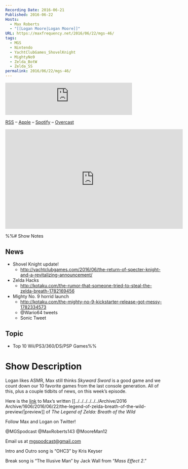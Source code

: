 ```yaml
---
Recording Date: 2016-06-21
Published: 2016-06-22
Hosts:
  - Max Roberts
  - "[[Logan Moore|Logan Moore]]"
URL: https://maxfrequency.net/2016/06/22/mgs-46/
tags:
  - MGS
  - Nintendo
  - YachtClubGames_ShovelKnight
  - MightyNo9
  - Zelda_BotW
  - Zelda_SS
permalink: 2016/06/22/mgs-46/
---
```

<iframe src="https://podcasters.spotify.com/pod/show/millennialgamingspeak/embed/episodes/Episode-46-Our-Favorite-Games-from-Last-Generation-e1adhth/a-a6ts45q" height="102px" width="400px" frameborder="0" scrolling="no"></iframe>

[RSS](https://anchor.fm/s/74aa3858/podcast/rss) – [Apple](https://podcasts.apple.com/us/podcast/episode-3-gdc-wrap-up/id1000915981?i=1000542222515) – [Spotify](https://open.spotify.com/episode/7wePXT4Bt22LWifVLx3n8y) – [Overcast](https://overcast.fm/+EtIgeWxEU)

<div class=iframe-container>
<iframe width="560" height="315" src="https://www.youtube-nocookie.com/embed/Xt7UEachdyU?si=SmMZhfLiRKX364Uf" title="YouTube video player" frameborder="0" allow="accelerometer; autoplay; clipboard-write; encrypted-media; gyroscope; picture-in-picture; web-share" allowfullscreen></iframe>
</div>

%%# Show Notes

## News
- Shovel Knight update!
	- http://yachtclubgames.com/2016/06/the-return-of-specter-knight-and-a-revitalizing-announcement/
- Zelda Hacks
	- http://kotaku.com/the-rumor-that-someone-tried-to-steal-the-zelda-breath-1782169456 
- Mighty No. 9 horrid launch
	- http://kotaku.com/the-mighty-no-9-kickstarter-release-got-messy-1782334573
	- @Wario64 tweets
	- Sonic Tweet
## Topic

- Top 10 Wii/PS3/360/DS/PSP Games%%
# Show Description

Logan likes ASMR, Max still thinks *Skyward Sword* is a good game and we count down our 10 favorite games from the last console generation. All of this, plus a couple tidbits of news, on this week’s episode.

Here is the [link](https://maxfrequency.net/2016/06/22/the-legend-of-zelda-breath-of-the-wild-preview/) to Max’s written [[../../../../../../Archive/2016 Archive/1606/2016/06/22/the-legend-of-zelda-breath-of-the-wild-preview/|preview]] of *The Legend of Zelda: Breath of the Wild*

Follow Max and Logan on Twitter!

@MGSpodcast
@MaxRoberts143
@MooreMan12

Email us at mgspodcast@gmail.com

Intro and Outro song is “OHC3” by Kris Keyser

Break song is “The Illusive Man” by Jack Wall from “*Mass Effect 2*.”